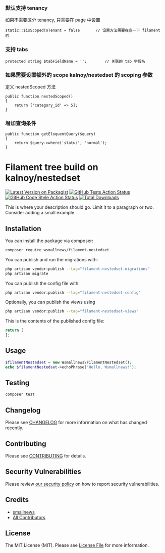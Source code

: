
### 默认支持 tenancy

如果不需要区分 tenancy, 只需要在 page 中设置

```
static::$isScopedToTenant = false       // 设置方法需要在查一下 filament 的
```


### 支持 tabs

```
protected string $tabFieldName = '';        // 关联的 tab 字段名

```

### 如果需要设置额外的 scope kalnoy/nestedset 的 scoping 参数

定义 nestedScoped 方法

```
public function nestedScoped()
{
    return ['category_id' => 5];
}
```

### 增加查询条件

```
public function getEloquentQuery($query)
{
    return $query->where('status', 'normal');
}
```



# Filament tree build on kalnoy/nestedset

[![Latest Version on Packagist](https://img.shields.io/packagist/v/wsmallnews/filament-nestedset.svg?style=flat-square)](https://packagist.org/packages/wsmallnews/filament-nestedset)
[![GitHub Tests Action Status](https://img.shields.io/github/actions/workflow/status/wsmallnews/filament-nestedset/run-tests.yml?branch=main&label=tests&style=flat-square)](https://github.com/wsmallnews/filament-nestedset/actions?query=workflow%3Arun-tests+branch%3Amain)
[![GitHub Code Style Action Status](https://img.shields.io/github/actions/workflow/status/wsmallnews/filament-nestedset/fix-php-code-style-issues.yml?branch=main&label=code%20style&style=flat-square)](https://github.com/wsmallnews/filament-nestedset/actions?query=workflow%3A"Fix+PHP+code+styling"+branch%3Amain)
[![Total Downloads](https://img.shields.io/packagist/dt/wsmallnews/filament-nestedset.svg?style=flat-square)](https://packagist.org/packages/wsmallnews/filament-nestedset)



This is where your description should go. Limit it to a paragraph or two. Consider adding a small example.

## Installation

You can install the package via composer:

```bash
composer require wsmallnews/filament-nestedset
```

You can publish and run the migrations with:

```bash
php artisan vendor:publish --tag="filament-nestedset-migrations"
php artisan migrate
```

You can publish the config file with:

```bash
php artisan vendor:publish --tag="filament-nestedset-config"
```

Optionally, you can publish the views using

```bash
php artisan vendor:publish --tag="filament-nestedset-views"
```

This is the contents of the published config file:

```php
return [
];
```

## Usage

```php
$filamentNestedset = new Wsmallnews\FilamentNestedset();
echo $filamentNestedset->echoPhrase('Hello, Wsmallnews!');
```

## Testing

```bash
composer test
```

## Changelog

Please see [CHANGELOG](CHANGELOG.md) for more information on what has changed recently.

## Contributing

Please see [CONTRIBUTING](.github/CONTRIBUTING.md) for details.

## Security Vulnerabilities

Please review [our security policy](../../security/policy) on how to report security vulnerabilities.

## Credits

- [smallnews](https://github.com/Wsmallnews)
- [All Contributors](../../contributors)

## License

The MIT License (MIT). Please see [License File](LICENSE.md) for more information.
